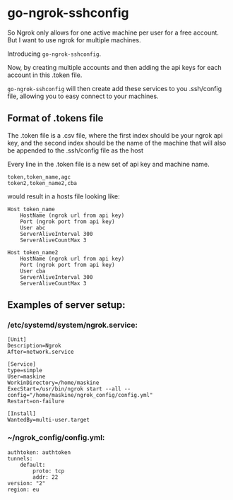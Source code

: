 # go-ngrok-sshconfig
So Ngrok only allows for one active machine per user for a free account.
But I want to use ngrok for multiple machines.

Introducing `go-ngrok-sshconfig`.

Now, by creating multiple accounts and then adding the api keys for each account in this .token file.

`go-ngrok-sshconfig` will then create add these services to you .ssh/config file, allowing you to easy connect to your machines.


## Format of .tokens file

The .token file is a .csv file, where the first index should be your ngrok api key, and the second index should be the name of the machine that will also be appended to the .ssh/config file as the host

Every line in the .token file is a new set of api key and machine name.

```
token,token_name,agc
token2,token_name2,cba

```

would result in a hosts file looking like:


```
Host token_name
    HostName (ngrok url from api key)
    Port (ngrok port from api key)
    User abc
    ServerAliveInterval 300
    ServerAliveCountMax 3

Host token_name2
    HostName (ngrok url from api key)
    Port (ngrok port from api key)
    User cba
    ServerAliveInterval 300
    ServerAliveCountMax 3
```


## Examples of server setup:

### /etc/systemd/system/ngrok.service:
```
[Unit]
Description=Ngrok
After=network.service

[Service]
type=simple
User=maskine
WorkinDirectory=/home/maskine
ExecStart=/usr/bin/ngrok start --all --config="/home/maskine/ngrok_config/config.yml"
Restart=on-failure

[Install]
WantedBy=multi-user.target
```

### ~/ngrok_config/config.yml:
```
authtoken: authtoken
tunnels:
    default:
        proto: tcp
        addr: 22
version: "2"
region: eu
```
